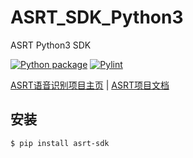 # ASRT_SDK_Python3

ASRT Python3 SDK

[![Python package](https://github.com/nl8590687/ASRT_SDK_Python3/actions/workflows/python-package.yml/badge.svg)](https://github.com/nl8590687/ASRT_SDK_Python3/actions/workflows/python-package.yml)
[![Pylint](https://github.com/nl8590687/ASRT_SDK_Python3/actions/workflows/pylint.yml/badge.svg)](https://github.com/nl8590687/ASRT_SDK_Python3/actions/workflows/pylint.yml)

[ASRT语音识别项目主页](https://asrt.ailemon.net/) | [ASRT项目文档](https://asrt.ailemon.net/docs/)

## 安装
```
$ pip install asrt-sdk
```
